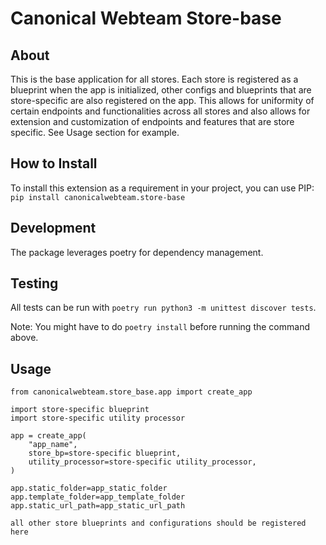 # Canonical Webteam Store-base

## About

This is the base application for all stores. Each store is registered as a blueprint when the app is initialized, other configs and blueprints that are store-specific are also registered on the app. This allows for uniformity of certain endpoints and functionalities across all stores and also allows for extension and customization of endpoints and features that are store specific. See Usage section for example.

## How to Install
To install this extension as a requirement in your project, you can use PIP:
`pip install canonicalwebteam.store-base`

## Development

The package leverages poetry for dependency management.

## Testing

All tests can be run with `poetry run python3 -m unittest discover tests`.

Note: You might have to do `poetry install` before running the command above.

## Usage

```
from canonicalwebteam.store_base.app import create_app

import store-specific blueprint
import store-specific utility processor

app = create_app(
    "app_name",
    store_bp=store-specific blueprint,
    utility_processor=store-specific utility_processor,
)

app.static_folder=app_static_folder
app.template_folder=app_template_folder
app.static_url_path=app_static_url_path

all other store blueprints and configurations should be registered here

```
